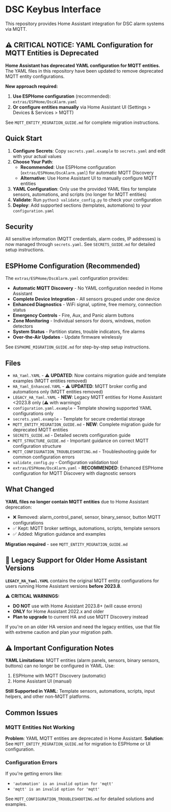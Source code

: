 # DSC Keybus Interface

This repository provides Home Assistant integration for DSC alarm systems via MQTT.

## ⚠️ CRITICAL NOTICE: YAML Configuration for MQTT Entities is Deprecated

**Home Assistant has deprecated YAML configuration for MQTT entities.** The YAML files in this repository have been updated to remove deprecated MQTT entity configurations.

**New approach required:**
1. **Use ESPHome configuration** (recommended): `extras/ESPHome/DscAlarm.yaml`
2. **Or configure entities manually** via Home Assistant UI (Settings > Devices & Services > MQTT)

See `MQTT_ENTITY_MIGRATION_GUIDE.md` for complete migration instructions.

## Quick Start

1. **Configure Secrets**: Copy `secrets.yaml.example` to `secrets.yaml` and edit with your actual values
2. **Choose Your Path**:
   - **Recommended**: Use ESPHome configuration (`extras/ESPHome/DscAlarm.yaml`) for automatic MQTT Discovery
   - **Alternative**: Use Home Assistant UI to manually configure MQTT entities
3. **YAML Configuration**: Only use the provided YAML files for template sensors, automations, and scripts (no longer for MQTT entities)
4. **Validate**: Run `python3 validate_config.py` to check your configuration
5. **Deploy**: Add supported sections (templates, automations) to your `configuration.yaml`

## Security

All sensitive information (MQTT credentials, alarm codes, IP addresses) is now managed through `secrets.yaml`. See `SECRETS_GUIDE.md` for detailed setup instructions.

## ESPHome Configuration (Recommended)

The `extras/ESPHome/DscAlarm.yaml` configuration provides:
- **Automatic MQTT Discovery** - No YAML configuration needed in Home Assistant
- **Complete Device Integration** - All sensors grouped under one device
- **Enhanced Diagnostics** - WiFi signal, uptime, free memory, connection status
- **Emergency Controls** - Fire, Aux, and Panic alarm buttons
- **Zone Monitoring** - Individual sensors for doors, windows, motion detectors
- **System Status** - Partition states, trouble indicators, fire alarms
- **Over-the-Air Updates** - Update firmware wirelessly

See `ESPHOME_MIGRATION_GUIDE.md` for step-by-step setup instructions.

## Files

- `HA_Yaml.YAML` - ⚠️ **UPDATED**: Now contains migration guide and template examples (MQTT entities removed)
- `HA_Yaml_Enhanced.YAML` - ⚠️ **UPDATED**: MQTT broker config and automations only (MQTT entities removed)  
- `LEGACY_HA_Yaml.YAML` - **NEW**: Legacy MQTT entities for Home Assistant <2023.8 only (⚠️ with warnings)
- `configuration.yaml.example` - Template showing supported YAML configurations only
- `secrets.yaml.example` - Template for secure credential storage
- `MQTT_ENTITY_MIGRATION_GUIDE.md` - **NEW**: Complete migration guide for deprecated MQTT entities
- `SECRETS_GUIDE.md` - Detailed secrets configuration guide
- `MQTT_STRUCTURE_GUIDE.md` - Important guidance on correct MQTT configuration structure
- `MQTT_CONFIGURATION_TROUBLESHOOTING.md` - Troubleshooting guide for common configuration errors
- `validate_config.py` - Configuration validation tool
- `extras/ESPHome/DscAlarm.yaml` - **RECOMMENDED**: Enhanced ESPHome configuration for MQTT Discovery with diagnostic sensors

## What Changed

**YAML files no longer contain MQTT entities** due to Home Assistant deprecation:
- ❌ Removed: alarm_control_panel, sensor, binary_sensor, button MQTT configurations
- ✅ Kept: MQTT broker settings, automations, scripts, template sensors
- ✅ Added: Migration guidance and examples

**Migration required** - see `MQTT_ENTITY_MIGRATION_GUIDE.md`

## 🚨 Legacy Support for Older Home Assistant Versions

**`LEGACY_HA_Yaml.YAML`** contains the original MQTT entity configurations for users running Home Assistant versions **before 2023.8**. 

⚠️ **CRITICAL WARNINGS:**
- **DO NOT** use with Home Assistant 2023.8+ (will cause errors)
- **ONLY** for Home Assistant 2022.x and older
- **Plan to upgrade** to current HA and use MQTT Discovery instead

If you're on an older HA version and need the legacy entities, use that file with extreme caution and plan your migration path.

## ⚠️ Important Configuration Notes

**YAML Limitations**: MQTT entities (alarm panels, sensors, binary sensors, buttons) can no longer be configured in YAML. Use:
1. ESPHome with MQTT Discovery (automatic)
2. Home Assistant UI (manual)

**Still Supported in YAML**: Template sensors, automations, scripts, input helpers, and other non-MQTT platforms.

## Common Issues

### MQTT Entities Not Working
**Problem**: YAML MQTT entities are deprecated in Home Assistant.
**Solution**: See `MQTT_ENTITY_MIGRATION_GUIDE.md` for migration to ESPHome or UI configuration.

### Configuration Errors
If you're getting errors like:
- `'automation' is an invalid option for 'mqtt'`
- `'mqtt' is an invalid option for 'mqtt'`

See `MQTT_CONFIGURATION_TROUBLESHOOTING.md` for detailed solutions and examples.

